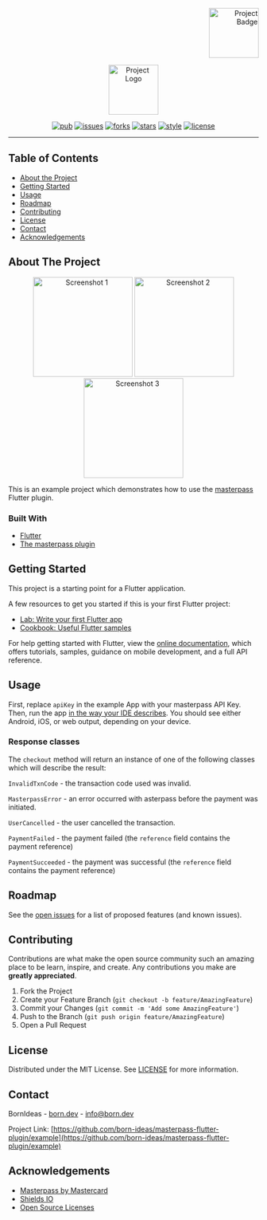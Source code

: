 <!-- PROJECT LOGO -->
<p align="right">
<a href="https://flutter.dev">
<img src="https://raw.githubusercontent.com/born-ideas/masterpass-flutter-plugin/master/example/docs/assets/project_badge.png" height="100" alt="Project Badge">
</a>
</p>
<p align="center">
<img src="https://raw.githubusercontent.com/born-ideas/masterpass-flutter-plugin/master/example/docs/assets/project_logo.png" height="100" alt="Project Logo" />
</p>

<!-- PROJECT SHIELDS -->
<p align="center">
<a href="https://pub.dev/packages/masterpass"><img src="https://img.shields.io/pub/v/masterpass" alt="pub"></a>
<a href="https://github.com/born-ideas/masterpass-flutter-plugin/issues"><img src="https://img.shields.io/github/issues/born-ideas/masterpass-flutter-plugin" alt="issues"></a>
<a href="https://github.com/born-ideas/masterpass-flutter-plugin/network"><img src="https://img.shields.io/github/forks/born-ideas/masterpass-flutter-plugin" alt="forks"></a>
<a href="https://github.com/born-ideas/masterpass-flutter-plugin/stargazers"><img src="https://img.shields.io/github/stars/born-ideas/masterpass-flutter-plugin" alt="stars"></a>
<a href="https://dart.dev/guides/language/effective-dart/style"><img src="https://img.shields.io/badge/style-effective_dart-40c4ff.svg" alt="style"></a>
<a href="https://github.com/born-ideas/masterpass-flutter-plugin/blob/master/LICENSE"><img src="https://img.shields.io/github/license/born-ideas/masterpass-flutter-plugin" alt="license"></a>
</p>

---

<!-- TABLE OF CONTENTS -->
## Table of Contents

* [About the Project](#about-the-project)
* [Getting Started](#getting-started)
* [Usage](#usage)
* [Roadmap](#roadmap)
* [Contributing](#contributing)
* [License](#license)
* [Contact](#contact)
* [Acknowledgements](#acknowledgements)



<!-- ABOUT THE PROJECT -->
## About The Project
<p align="center">
<img src="https://raw.githubusercontent.com/born-ideas/masterpass-flutter-plugin/master/example/docs/assets/screenshot_1.jpeg" width="200" alt="Screenshot 1" />
<img src="https://raw.githubusercontent.com/born-ideas/masterpass-flutter-plugin/master/example/docs/assets/screenshot_2.jpeg" width="200" alt="Screenshot 2" />
<img src="https://raw.githubusercontent.com/born-ideas/masterpass-flutter-plugin/master/example/docs/assets/screenshot_3.jpeg" width="200" alt="Screenshot 3" />
</p>

This is an example project which demonstrates how to use the [masterpass](https://pub.dev/packages/masterpass) Flutter plugin.

### Built With
* [Flutter](https://flutter.dev/)
* [The masterpass plugin](https://pub.dev/packages/masterpass)


<!-- GETTING STARTED -->
## Getting Started
This project is a starting point for a Flutter application.

A few resources to get you started if this is your first Flutter project:

- [Lab: Write your first Flutter app](https://flutter.dev/docs/get-started/codelab)
- [Cookbook: Useful Flutter samples](https://flutter.dev/docs/cookbook)

For help getting started with Flutter, view the
[online documentation](https://flutter.dev/docs), which offers tutorials,
samples, guidance on mobile development, and a full API reference.



<!-- USAGE EXAMPLES -->
## Usage
First, replace `apiKey` in the example App with your masterpass API Key. 
Then, run the app [in the way your IDE describes](https://flutter.dev/docs/get-started/test-drive).
You should see either Android, iOS, or web output, depending on your device.

### Response classes

The `checkout` method will return an instance of one of the following
classes which will describe the result:

`InvalidTxnCode` - the transaction code used was invalid.

`MasterpassError` - an error occurred with asterpass before the payment was initiated.

`UserCancelled` - the user cancelled the transaction.

`PaymentFailed` - the payment failed (the `reference` field contains the payment reference)

`PaymentSucceeded` - the payment was successful (the `reference` field contains the payment reference)



<!-- ROADMAP -->
## Roadmap

See the [open issues](https://github.com/othneildrew/Best-README-Template/issues) for a list of proposed features (and known issues).



<!-- CONTRIBUTING -->
## Contributing

Contributions are what make the open source community such an amazing place to be learn, inspire, and create. Any contributions you make are **greatly appreciated**.

1. Fork the Project
2. Create your Feature Branch (`git checkout -b feature/AmazingFeature`)
3. Commit your Changes (`git commit -m 'Add some AmazingFeature'`)
4. Push to the Branch (`git push origin feature/AmazingFeature`)
5. Open a Pull Request



<!-- LICENSE -->
## License

Distributed under the MIT License. See [LICENSE](../LICENSE) for more information.



<!-- CONTACT -->
## Contact

BornIdeas - [born.dev](https://www.born.dev) - [info@born.dev](mailto:support@born.dev)

Project Link: [https://github.com/born-ideas/masterpass-flutter-plugin/example](https://github.com/born-ideas/masterpass-flutter-plugin/example)



<!-- ACKNOWLEDGEMENTS -->
## Acknowledgements
* [Masterpass by Mastercard](https://masterpass.com/en-za.html)
* [Shields IO](https://shields.io)
* [Open Source Licenses](https://choosealicense.com)